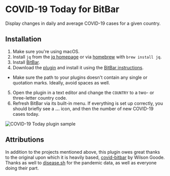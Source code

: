 # COVID-19 Today for BitBar
Display changes in daily and average COVID-19 cases for a given country.

## Installation
1. Make sure you're using macOS.
2. Install `jq` from the [jq homepage](https://stedolan.github.io/jq/download/) or via [homebrew](https://brew.sh) with `brew install jq`.
3. Install [BitBar](https://github.com/matryer/bitbar).
4. Download the [plugin](https://github.com/CartoonChess/bitbar-covid-19-today/blob/master/covid-19_today.15m.sh) and install it using the [BitBar instructions](https://github.com/matryer/bitbar#installing-plugins).
  - Make sure the path to your plugins doesn't contain any single or quotation marks. Ideally, avoid spaces as well.
5. Open the plugin in a text editor and change the `COUNTRY` to a two- or three-letter country code.
6. Refresh BitBar via its built-in menu. If everything is set up correctly, you should briefly see a **…** icon, and then the number of new COVID-19 cases today.

![COVID-19 Today plugin sample](https://user-images.githubusercontent.com/43363630/93694795-da7d0700-fb4a-11ea-875b-02f29152e929.png)

## Attributions
In addition to the projects mentioned above, this plugin owes great thanks to the original upon which it is heavily based, [covid-bitbar](https://github.com/wilsongoode/covid-bitbar) by Wilson Goode.
Thanks as well to [disease.sh](https://disease.sh) for the pandemic data, as well as everyone doing their part.
